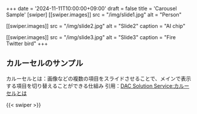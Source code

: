 +++
date = '2024-11-11T10:00:00+09:00'
draft = false
title = 'Carousel Sample'
[swiper]
[[swiper.images]]
src = "/img/slide1.jpg"
alt = "Person"

[[swiper.images]]
src = "/img/slide2.jpg"
alt = "Slide2"
caption = "AI chip"

[[swiper.images]]
src = "/img/slide3.jpg"
alt = "Slide3"
caption = "Fire Twitter bird"
+++

## カルーセルのサンプル

カルーセルとは：画像などの複数の項目をスライドさせることで、メインで表示する項目を切り替えることができる仕組み
引用：[DAC Solution Service:カルーセルとは](https://solutions.hakuhodody-one.co.jp/glossary/carousel-ad)

{{< swiper >}}
